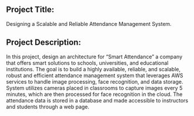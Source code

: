 ## Project Title: 
Designing a Scalable and Reliable Attendance Management System.
## Project Description:
In this project, design an architecture for “Smart Attendance” a company that offers smart solutions to schools, universities, and educational institutions.
The goal is to build a highly available, reliable, and scalable, robust and efficient attendance management system that leverages AWS services to handle image processing, face recognition, and data storage.
System utilizes cameras placed in classrooms to capture images every 5 minutes, which are then processed for face recognition in the cloud. The attendance data is stored in a database and made accessible to instructors and students through a web page.
